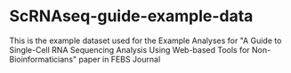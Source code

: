 # ScRNAseq-guide-example-data
This is the example dataset used for the Example Analyses for "A Guide to Single-Cell RNA Sequencing Analysis Using Web-based Tools for Non-Bioinformaticians" paper in FEBS Journal
